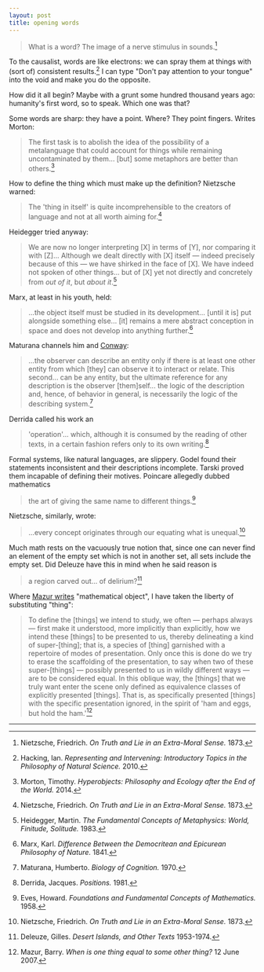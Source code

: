 ```yaml
---
layout: post
title: opening words
---
```


> What is a word? The image of a nerve stimulus in sounds.[^1]

To the causalist, words are like electrons: we can spray them at things with (sort of) consistent results.[^2] I can type "Don't pay attention to your tongue" into the void and make you do the opposite.

How did it all begin? Maybe with a grunt some hundred thousand years ago: humanity's first word, so to speak. Which one was that?

Some words are sharp: they have a point. Where? They point fingers. Writes Morton:

> The first task is to abolish the idea of the possibility of a metalanguage that could account for things while remaining uncontaminated by them... [but] some metaphors are better than others.[^3]

How to define the thing which must make up the definition? Nietzsche warned:

> The 'thing in itself' is quite incomprehensible to the creators of language and not at all worth aiming for.[^1]

Heidegger tried anyway:

> We are now no longer interpreting [X] in terms of [Y], nor comparing it with [Z]... Although we dealt directly with [X] itself &mdash; indeed precisely because of this &mdash; we have shirked in the face of [X]. We have indeed not spoken of other things... but of [X] yet not directly and concretely from *out of it*, but *about it*.[^4]

Marx, at least in his youth, held:

> ...the object itself must be studied in its development... [until it is] put alongside something else... [it] remains a mere abstract conception in space and does not develop into anything further.[^5]

Maturana channels him and [Conway](https://en.wikipedia.org/wiki/Conway%27s_law):

> ...the observer can describe an entity only if there is at least one other entity from which [they] can observe it to interact or relate. This second... can be any entity, but the ultimate reference for any description is the observer [them]self... the logic of the description and, hence, of behavior in general, is necessarily the logic of the describing system.[^6]

Derrida called his work an

> 'operation'... which, although it is consumed by the reading of other texts, in a certain fashion refers only to its own writing.[^7]

Formal systems, like natural languages, are slippery. Godel found their statements inconsistent and their descriptions incomplete. Tarski proved them incapable of defining their motives. Poincare allegedly dubbed mathematics

> the art of giving the same name to different things.[^8]

Nietzsche, similarly, wrote:

> ...every concept originates through our equating what is unequal.[^1]

Much math rests on the vacuously true notion that, since one can never find an element of the empty set which is not in another set, all sets include the empty set. Did Deleuze have this in mind when he said reason is

> a region carved out... of delirium?[^9]

Where [Mazur writes](http://abel.math.harvard.edu/~mazur/preprints/when_is_one.pdf) "mathematical object", I have taken the liberty of substituting "thing":

> To define the [things] we intend to study, we often &mdash; perhaps always &mdash; first make it understood, more implicitly than explicitly, how we intend these [things] to be presented to us, thereby delineating a kind of super-[thing]; that is, a species of [thing] garnished with a repertoire of modes of presentation. Only once this is done do we try to erase the scaffolding of the presentation, to say when two of these super-[things] &mdash; possibly presented to us in wildly different ways &mdash; are to be considered equal. In this oblique way, the [things] that we truly want enter the scene only defined as equivalence classes of explicitly presented [things]. That is, as specifically presented [things] with the specific presentation ignored, in the spirit of 'ham and eggs, but hold the ham.'[^10]

---

[^1]: Nietzsche, Friedrich. *On Truth and Lie in an Extra-Moral Sense.* 1873.

[^2]: Hacking, Ian. *Representing and Intervening: Introductory Topics in the Philosophy of Natural Science.* 2010.

[^3]: Morton, Timothy. *Hyperobjects: Philosophy and Ecology after the End of the World.* 2014.

[^4]: Heidegger, Martin. *The Fundamental Concepts of Metaphysics: World, Finitude, Solitude.* 1983.

[^5]: Marx, Karl. *Difference Between the Democritean and Epicurean Philosophy of Nature.* 1841.

[^6]: Maturana, Humberto. *Biology of Cognition.* 1970.

[^7]: Derrida, Jacques. *Positions.* 1981.

[^8]: Eves, Howard. *Foundations and Fundamental Concepts of Mathematics.* 1958.

[^9]: Deleuze, Gilles. *Desert Islands, and Other Texts* 1953-1974.

[^10]: Mazur, Barry. *When is one thing equal to some other thing?* 12 June 2007.
